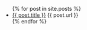 <ul>
  {% for post in site.posts %}
    <li>
      <a href="{{post.url }}">{{ post.title }}</a> {{ post.url }}
    </li>
  {% endfor %}
</ul>
